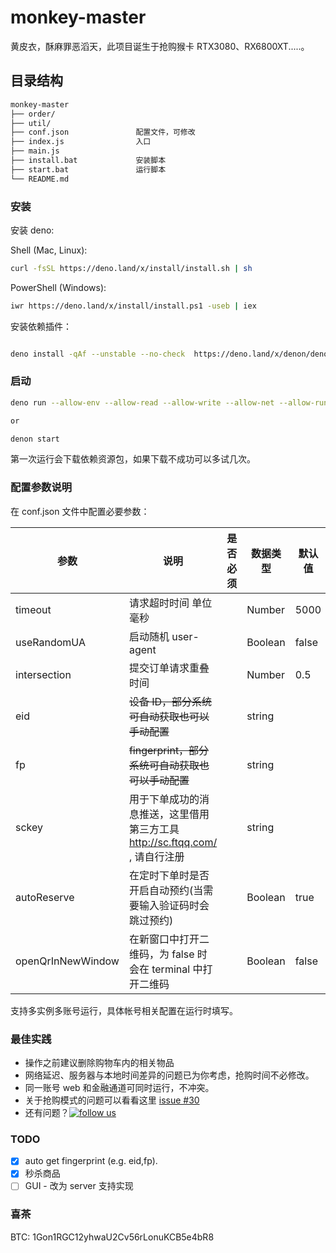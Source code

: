 # monkey-master

黄皮衣，酥麻罪恶滔天，此项目诞生于抢购猴卡 RTX3080、RX6800XT.....。

## 目录结构

```bash
monkey-master
├── order/
├── util/
├── conf.json               配置文件，可修改
├── index.js                入口
├── main.js
├── install.bat             安装脚本
├── start.bat               运行脚本
└── README.md
```

### 安装

安装 deno:

Shell (Mac, Linux):

```bash
curl -fsSL https://deno.land/x/install/install.sh | sh
```

PowerShell (Windows):

```bash
iwr https://deno.land/x/install/install.ps1 -useb | iex
```

安装依赖插件：

```bash

deno install -qAf --unstable --no-check  https://deno.land/x/denon/denon.ts
```

### 启动

```bash
deno run --allow-env --allow-read --allow-write --allow-net --allow-run --unstable --no-check index.js

or

denon start
```

第一次运行会下载依赖资源包，如果下载不成功可以多试几次。

### 配置参数说明

在 conf.json 文件中配置必要参数：

| 参数              | 说明                                                                        | 是否必须 | 数据类型 | 默认值 |
| ----------------- | --------------------------------------------------------------------------- | -------- | -------- | ------ |
| timeout           | 请求超时时间 单位毫秒                                                       |          | Number   | 5000   |
| useRandomUA       | 启动随机 user-agent                                                         |          | Boolean  | false  |
| intersection      | 提交订单请求重叠时间                                                        |          | Number   | 0.5    |
| eid               | ~~设备 ID，部分系统可自动获取也可以手动配置~~                               |          | string   |        |
| fp                | ~~fingerprint，部分系统可自动获取也可以手动配置~~                           |          | string   |        |
| sckey             | 用于下单成功的消息推送，这里借用第三方工具 http://sc.ftqq.com/ , 请自行注册 |          | string   |        |
| autoReserve       | 在定时下单时是否开启自动预约(当需要输入验证码时会跳过预约)                  |          | Boolean  | true   |
| openQrInNewWindow | 在新窗口中打开二维码，为 false 时会在 terminal 中打开二维码                 |          | Boolean  | false  |

支持多实例多账号运行，具体帐号相关配置在运行时填写。

### 最佳实践

-   操作之前建议删除购物车内的相关物品
-   网络延迟、服务器与本地时间差异的问题已为你考虑，抢购时间不必修改。
-   同一账号 web 和金融通道可同时运行，不冲突。
-   关于抢购模式的问题可以看看这里 [issue #30](https://github.com/chou0212/monkey-master/issues/30)
-   还有问题？[![follow us](http://pub.idqqimg.com/wpa/images/group.png 'follow us')](https://qm.qq.com/cgi-bin/qm/qr?k=sgAvZ_SsEL1h0r6sgPkBn89eD0-TOmgV&jump_from=webapi)

### TODO

-   [x] auto get fingerprint (e.g. eid,fp).
-   [x] 秒杀商品
-   [ ] GUI - 改为 server 支持实现

### 喜茶

BTC: 1Gon1RGC12yhwaU2Cv56rLonuKCB5e4bR8
